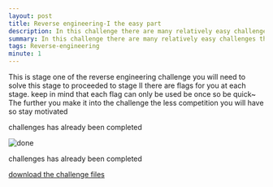 ```yaml
---
layout: post
title: Reverse engineering-I the easy part
description: In this challenge there are many relatively easy challenges this is not one of them, this is a semi to advanced level challenge 
summary: In this challenge there are many relatively easy challenges this is not one of them, this is a semi to advanced level challenge 
tags: Reverse-engineering  
minute: 1
---
```


This is stage one of the reverse engineering challenge you will need to solve this stage to proceeded to stage II there are flags for you at each stage. keep in mind that each flag can only be used be once so be quick~ <br>
The further you make it into the challenge the less competition you will have so stay motivated 


challenges has already been completed<br>

<img src="https://raw.githubusercontent.com/pankace/violet-rabbit-v2/master/problems.jpg?token=AKUHUPTLZMOG2NEMZ4KVU4DA6DXYA" alt="done">

challenges has already been completed<br>


[download the challenge files](https://pankace.github.io/violet-rabbit-v2/files/Reverse-engineering-I/ConsoleApplication1.obj)

